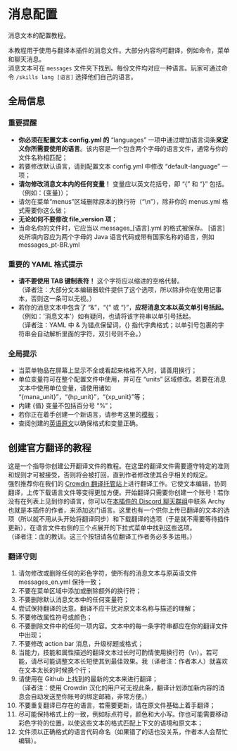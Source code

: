 # 消息配置  
消息文本的配置教程。  
  
本教程用于使用与翻译本插件的消息文件。大部分内容均可翻译，例如命令，菜单和聊天消息。  
消息文本可在 `messages` 文件夹下找到。每份文件均对应一种语言。玩家可通过命令 `/skills lang [语言]` 选择他们自己的语言。  
## 全局信息

### 重要提醒  

*   **你必须在配置文本 config.yml 的** “languages” 一项中通过增加语言词条**来定义你所需要使用的语言**。该内容是一个包含两个字母的语言文件，通常与你的文件名称相匹配；
*   若要修改默认语言，请到配置文本 config.yml 中修改 “default-language” 一项；
*   **请勿修改消息文本内的任何变量！** 变量应以英文花括号，即 “{” 和 “}” 包括。（例如：{变量}）；
*   请勿在菜单“menus”区域删除原本的换行符（“\\n”），除非你的 menus.yml 格式需要你这么做；
*   **无论如何不要修改 file\_version 项**；
*   当命名你的文件时，它应当以 messages\_[语言].yml 的格式被保存。 [语言] 处所填内容应为两个字母的 Java 语言代码或带有国家名称的语言，例如 messages\_pt-BR.yml

### 重要的 YAML 格式提示  

*   **请不要使用 TAB 键制表符！** 这个字符应以缩进的空格代替。  
    （译者注：大部分文本编辑器软件提供了这个选项，所以除非你在使用记事本，否则这一条可以无视。）
*   若你的消息文本中包含了 “&”，“{” 或 “}”，**应将消息文本以英文单引号括起。**（例如：'消息文本'）如有疑问，也请将该字符串以单引号括起。  
    （译者注：YAML 中 & 为锚点保留词，{} 指代字典格式；以单引号包裹的字符串会自动解析里面的字符，双引号则不会。）

### 全局提示  

*   当菜单物品在屏幕上显示不全或看起来格格不入时，请善用换行；
*   单位变量符可在整个配置文件中使用，并可在 “units” 区域修改。若要在消息文本中使用单位变量，请使用诸如 “{mana\_unit}”，“{hp\_unit}”，“{xp\_unit}”等；
*   内建 {值} 变量不包括百分号 “%”；
*   若你正在着手创建一个新语言，请参考这里的[模板](https://github.com/Archy-X/AureliumSkills/blob/master/src/main/resources/messages_template.yml)；
*   查阅创建的[英语原文](https://github.com/Archy-X/AureliumSkills/blob/master/src/main/resources/messages_en.yml)以确保格式和变量正确。

## 创建官方翻译的教程  
这是一个指导你创建公开翻译文件的教程。在这里的翻译文件需要遵守特定的准则和规则才可被接受，否则将会被打回，直到作者修改使其合乎相关的规定。  
强烈推荐你在我们的 [Crowdin 翻译托管站](https://crowdin.com/project/aureliumskills)上进行翻译工作。它使文本编辑，协同翻译，上传下载语言文件等变得更加方便。开始翻译只需要你创建一个账号！若你没有在列表上见到你的语言，你可以在[本插件的 Discord 聊天群组](https://discord.gg/Bh2EZfB)中联系 Archy 也就是本插件的作者，来添加这门语言。这里也有一个供你上传已翻译的文本的选项（所以就不用从头开始将翻译同步）和下载翻译的选项（于是就不需要等待插件更新），在语言文件右侧的三个点展开的下拉式菜单中找到这些选项。  
（译者注：血的教训。这三个按钮请各位翻译工作者务必多多运用。）  

### 翻译守则  

1.  请勿修改或删除任何的彩色字符，使所有的消息文本与原英语文件 messages\_en.yml 保持一致；
2.  不要在菜单区域中添加或删除额外的换行符；
3.  不要删除默认消息文本中的任何变量符；
4.  尝试保持翻译的达意。翻译不应干扰对原文本名称与描述的理解；
5.  不要修改属性符号或颜色；
6.  不要删除文件中的任何一项内容。文本中的每一条字符串都应在你的翻译文件中出现；
7.  不要修改 action bar 消息，升级标题或格式；
8.  当能力，技能和属性描述的翻译文本过长时可酌情使用换行符（\\n）。若可能，请尽可能调整文本长短使其到最佳效果。我（译者注：作者本人）就喜欢在文本太长的时候换个行；
9.  请使用在 Github 上找到的最新的文本来进行翻译；  
    （译者注：使用 Crowdin 汉化的用户可无视此条，翻译计划添加新内容的消息会自动发送至你账号的绑定邮箱，非常方便。）
10.  不要重复翻译已存在的语言，若需要更新，请在原文件基础上着手翻译；
11.  尽可能保持格式上的一致，例如标点符号，颜色和大小写。你也可能需要移动彩色字符的位置，以使这些文本的格式匹配上下文的语境和原文本；
12.  文件须以正确格式的语言代码命名（如果错了的话也没关系，作者本人会帮忙编辑）。
